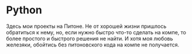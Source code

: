 # Python
Здесь мои проекты на Питоне. Не от хорошей жизни пришлось обратиться к нему, 
но, если нужно быстро что-то сделать на компе, то более простого и быстрого решения не найти.
И хотя моя любовь железяки, обойтись без питоновского кода на компе не получается.
